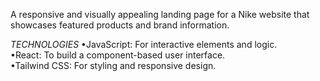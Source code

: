 A responsive and visually appealing landing page for a Nike website that showcases featured products and brand information.

*TECHNOLOGIES*
•JavaScript: For interactive elements and logic.<br/>
•React: To build a component-based user interface.<br/>
•Tailwind CSS: For styling and responsive design.

